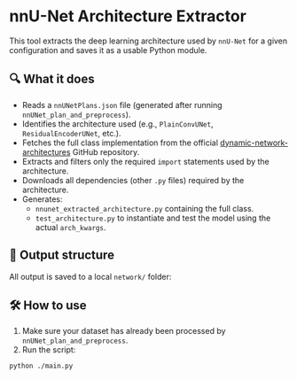 # nnU-Net Architecture Extractor

This tool extracts the deep learning architecture used by `nnU-Net` for a given configuration and saves it as a usable Python module.

## 🔍 What it does

- Reads a `nnUNetPlans.json` file (generated after running `nnUNet_plan_and_preprocess`).
- Identifies the architecture used (e.g., `PlainConvUNet`, `ResidualEncoderUNet`, etc.).
- Fetches the full class implementation from the official [dynamic-network-architectures](https://github.com/MIC-DKFZ/dynamic-network-architectures) GitHub repository.
- Extracts and filters only the required `import` statements used by the architecture.
- Downloads all dependencies (other `.py` files) required by the architecture.
- Generates:
  - `nnunet_extracted_architecture.py` containing the full class.
  - `test_architecture.py` to instantiate and test the model using the actual `arch_kwargs`.

## 📁 Output structure

All output is saved to a local `network/` folder:

## 🛠 How to use

1. Make sure your dataset has already been processed by `nnUNet_plan_and_preprocess`.
2. Run the script:

```bash
python ./main.py